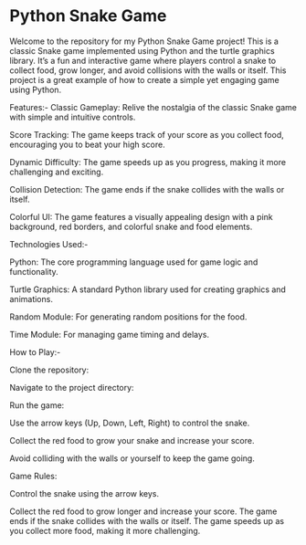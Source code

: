# Python Snake Game 

Welcome to the repository for my Python Snake Game project! This is a classic Snake game implemented using Python and the turtle graphics library. It’s a fun and interactive game where players control a snake to collect food, grow longer, and avoid collisions with the walls or itself. This project is a great example of how to create a simple yet engaging game using Python.

Features:- 
Classic Gameplay: Relive the nostalgia of the classic Snake game with simple and intuitive controls.

Score Tracking: The game keeps track of your score as you collect food, encouraging you to beat your high score.

Dynamic Difficulty: The game speeds up as you progress, making it more challenging and exciting.

Collision Detection: The game ends if the snake collides with the walls or itself.

Colorful UI: The game features a visually appealing design with a pink background, red borders, and colorful snake and food elements.



Technologies Used:- 

Python: The core programming language used for game logic and functionality.

Turtle Graphics: A standard Python library used for creating graphics and animations.

Random Module: For generating random positions for the food.

Time Module: For managing game timing and delays.


How to Play:- 

Clone the repository:

Navigate to the project directory:

Run the game:

Use the arrow keys (Up, Down, Left, Right) to control the snake.

Collect the red food to grow your snake and increase your score.

Avoid colliding with the walls or yourself to keep the game going.



Game Rules:

Control the snake using the arrow keys.

Collect the red food to grow longer and increase your score.
The game ends if the snake collides with the walls or itself.
The game speeds up as you collect more food, making it more challenging.

